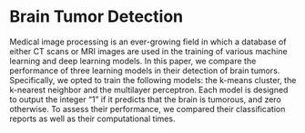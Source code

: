 # Brain Tumor Detection

Medical image processing is an ever-growing field in which a database of either CT scans or MRI images are used in the training of various machine learning and deep learning models. In this paper, we compare the performance of three learning models in their detection of brain tumors. Specifically, we opted to train the following models: the k-means cluster, the k-nearest neighbor and the multilayer perceptron. Each model is designed to output the integer “1” if it predicts that the brain is tumorous, and zero otherwise. To assess their performance, we compared their classification reports as well as their computational times.
